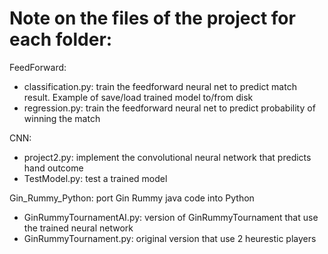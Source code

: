 # Note on the files of the project for each folder:
FeedForward:
- classification.py: train the feedforward neural net to predict match result. Example of save/load trained model to/from disk
- regression.py: train the feedforward neural net to predict probability of winning the match

CNN:
- project2.py: implement the convolutional neural network that predicts hand outcome
- TestModel.py: test a trained model

Gin_Rummy_Python: port Gin Rummy java code into Python
- GinRummyTournamentAI.py: version of GinRummyTournament that use the trained neural network
- GinRummyTournament.py: original version that use 2 heurestic players
